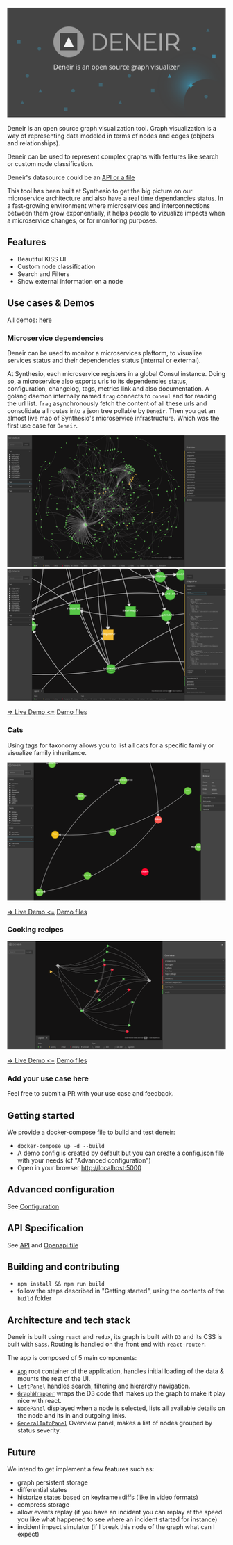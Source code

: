 ![Image of Deneir](docs/assets/deneir_card.png)

Deneir is an open source graph visualization tool. Graph visualization is a way of representing data modeled in terms of nodes and edges (objects and relationships).

Deneir can be used to represent complex graphs with features like search or custom node classification.

Deneir's datasource could be an [API or a file](#API-Specification)

This tool has been built at Synthesio to get the big picture on our microservice architecture and also have a real time dependancies status.
In a fast-growing environment where microservices and interconnections between them grow exponentially, it helps people to vizualize impacts when a microservice changes, or for monitoring purposes.


## Features

- Beautiful KISS UI
- Custom node classification
- Search and Filters
- Show external information on a node


## Use cases & Demos

All demos: [here](https://deneir.github.io/demos/)


### Microservice dependencies

Deneir can be used to monitor a microservices plaftorm, to visualize services status and their dependencies status (internal or external).

At Synthesio, each microservice registers in a global Consul instance. Doing so, a microservice also exports urls to its dependencies status, configuration, changelog, tags, metrics link and also documentation.
A golang daemon internally named `frag` connects to `consul` and for reading the url list. `frag` asynchronously fetch the content of all these urls and consolidate all routes into a  json tree pollable by `Deneir`.
Then you get an almost live map of Synthesio's microservice infrastructure. Which was the first use case for `Deneir`.


![Deneir for microservice](docs/assets/deneir_microservice.png)
![Deneir for microservice (details)](docs/assets/deneir_microservice_details.png)

[=> Live Demo <=](https://deneir.github.io/demos/microservices/)
[Demo files](https://github.com/deneir/deneir.github.io/tree/main/demos/microservices/)



### Cats

Using tags for taxonomy allows you to list all cats for a specific family or visualize family inheritance.

![Deneir for cats](docs/assets/deneir_cats.png)

[=> Live Demo <=](https://deneir.github.io/demos/cats/)
[Demo files](https://github.com/deneir/deneir.github.io/tree/main/demos/cats/)


### Cooking recipes

![Deneir for cooking recipes](docs/assets/deneir_food.png)

[=> Live Demo <=](https://deneir.github.io/demos/food/)
[Demo files](https://github.com/deneir/deneir.github.io/tree/main/demos/food/)


### Add your use case here

Feel free to submit a PR with your use case and feedback.


## Getting started

We provide a docker-compose file to build and test deneir:
* `docker-compose up -d --build`
* A demo config is created by default but you can create a config.json file with your needs (cf "Advanced configuration")
* Open in your browser [http://localhost:5000](http://localhost:5000)


## Advanced configuration

See [Configuration](docs/configuration.md)


## API Specification

See [API](docs/api.md) and [Openapi file](docs/openapi.yaml)


## Building and contributing

* `npm install && npm run build`
* follow the steps described in "Getting started", using the contents of the `build` folder

## Architecture and tech stack

Deneir is built using `react` and `redux`, its graph is built with `D3` and its CSS is built with `Sass`.
Routing is handled on the front end with `react-router`.

The app is composed of 5 main components:
* [`App`](src/containers/App.js) root container of the application, handles initial loading of the data & mounts the rest of the UI.
* [`LeftPanel`](src/components/LeftPanel/index.js) handles search, filtering and hierarchy navigation.
* [`GraphWrapper`](src/containers/GraphWrapper.js) wraps the D3 code that makes up the graph to make it play nice with react.
* [`NodePanel`](src/components/NodePanel/index.js) displayed when a node is selected, lists all available details on the node and its in and outgoing links.
* [`GeneralInfoPanel`](src/components/GeneralInfoPanel.js) Overview panel, makes a list of nodes grouped by status severity.

## Future

We intend to get implement a few features such as:
- graph persistent storage
- differential states
- historize states based on keyframe+diffs (like in video formats)
- compress storage
- allow events replay (if you have an incident you can replay at the speed you like what happened to see where an incident started for instance)
- incident impact simulator (if I break this node of the graph what can I expect)
